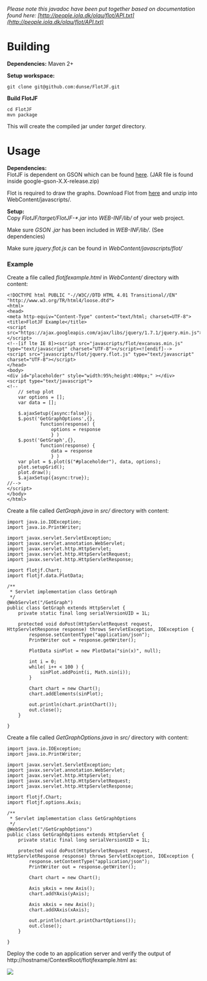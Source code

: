 _Please note this javadoc have been put together based on documentation found
here: [http://people.iola.dk/olau/flot/API.txt](http://people.iola.dk/olau/flot/API.txt)_

# Building

**Dependencies:** Maven 2+  
  
**Setup workspace:**
    
    
    git clone git@github.com:dunse/FlotJF.git
    

**Build FlotJF**
    
    cd FlotJF
    mvn package

This will create the compiled jar under _target_ directory.

# Usage

**Dependencies:**  
FlotJF is dependent on GSON which can be found [here](http://code.google.com/p/google-gson/downloads/list). (JAR file is found inside google-gson-X.X-release.zip)

Flot is required to draw the graphs. Download Flot from
[here](http://code.google.com/p/flot/downloads/list) and unzip into WebContent/javascripts/.

  
**Setup:**  
Copy _FlotJF/target/FlotJF-*.jar_ into _WEB-INF/lib/_ of your web project.

Make sure _GSON .jar_ has been included in _WEB-INF/lib/_. (See dependencies)

Make sure _jquery.flot.js_ can be found in _WebContent/javascripts/flot/_

### Example

Create a file called _flotjfexample.html_ in _WebContent/_ directory with
content:

    
    
    <!DOCTYPE html PUBLIC "-//W3C//DTD HTML 4.01 Transitional//EN" "http://www.w3.org/TR/html4/loose.dtd">
    <html>
    <head>
    <meta http-equiv="Content-Type" content="text/html; charset=UTF-8">
    <title>FlotJF Example</title>
    <script src="https://ajax.googleapis.com/ajax/libs/jquery/1.7.1/jquery.min.js"></script>
    <!--[if lte IE 8]><script src="javascripts/flot/excanvas.min.js" type="text/javascript" charset="UTF-8"></script><![endif]-->
    <script src="javascripts/flot/jquery.flot.js" type="text/javascript" charset="UTF-8"></script>
    </head>
    <body>
    <div id="placeholder" style="width:95%;height:400px;" ></div>
    <script type="text/javascript">
    <!--
        // setup plot
        var options = [];
        var data = [];
    
    	$.ajaxSetup({async:false});
        $.post('GetGraphOptions',{},
    			function(response) {
        			options = response
    				} )
        $.post('GetGraph',{},
    	    	function(response) {
    	    		data = response
    	    		} )
    	var plot = $.plot($("#placeholder"), data, options);
        plot.setupGrid();
    	plot.draw();
        $.ajaxSetup({async:true});
    //-->
    </script>
    </body>
    </html>
    

Create a file called _GetGraph.java_ in _src/_ directory with content:

    
    
    import java.io.IOException;
    import java.io.PrintWriter;
    
    import javax.servlet.ServletException;
    import javax.servlet.annotation.WebServlet;
    import javax.servlet.http.HttpServlet;
    import javax.servlet.http.HttpServletRequest;
    import javax.servlet.http.HttpServletResponse;
    
    import flotjf.Chart;
    import flotjf.data.PlotData;
    
    /**
     * Servlet implementation class GetGraph
     */
    @WebServlet("/GetGraph")
    public class GetGraph extends HttpServlet {
    	private static final long serialVersionUID = 1L;
    
    	protected void doPost(HttpServletRequest request, HttpServletResponse response) throws ServletException, IOException {
    		response.setContentType("application/json");
    		PrintWriter out = response.getWriter();
    
    		PlotData sinPlot = new PlotData("sin(x)", null);
    		
    		int i = 0;
    		while( i++ < 100 ) {
    			sinPlot.addPoint(i, Math.sin(i));
    		}
    	
    		Chart chart = new Chart();
    		chart.addElements(sinPlot);
    
    		out.println(chart.printChart());
    		out.close();
    	}
    
    }
    

Create a file called _GetGraphOptions.java_ in _src/_ directory with content:

    
    
    import java.io.IOException;
    import java.io.PrintWriter;
    
    import javax.servlet.ServletException;
    import javax.servlet.annotation.WebServlet;
    import javax.servlet.http.HttpServlet;
    import javax.servlet.http.HttpServletRequest;
    import javax.servlet.http.HttpServletResponse;
    
    import flotjf.Chart;
    import flotjf.options.Axis;
    
    /**
     * Servlet implementation class GetGraphOptions
     */
    @WebServlet("/GetGraphOptions")
    public class GetGraphOptions extends HttpServlet {
    	private static final long serialVersionUID = 1L;
    
    	protected void doPost(HttpServletRequest request, HttpServletResponse response) throws ServletException, IOException {
    		response.setContentType("application/json");
    		PrintWriter out = response.getWriter();
    
    		Chart chart = new Chart();
    	
    		Axis yAxis = new Axis();
    		chart.addYAxis(yAxis);
    	
    		Axis xAxis = new Axis();
    		chart.addXAxis(xAxis);
    
    		out.println(chart.printChartOptions());
    		out.close();
    	}
    
    }
    

Deploy the code to an application server and verify the output of
http://hostname/ContextRoot/flotjfexample.html as:

![](/dunse/FlotJF/raw/master/src/main/java/doc-files/flotjfexample.jpg)

